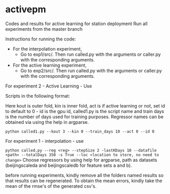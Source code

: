 # activepm
Codes and results for active learning for station deployment
Run all experiments from the master branch

Instructions for running the code:
* For the interpolation experiment,
    * Go to exp1/src/. Then run called.py with the arguments or caller.py with the corresponding arguments.
* For the active learning experiment,
    * Go to exp2/src/. Then run called.py with the arguments or caller.py with the corresponding arguments.
    
For experiment 2 - Active Learning - Use 

Scripts in the following format:

Here kout is outer fold, kin is inner fold, act is if active learning or not, set id to default to 0 - id is the gpu id, called1.py is the script name and train days is the number of days used for training purposes. 
Regressor names can be obtained via using the help in argparse.

```python called1.py --kout 3 --kin 0 --train_days 10 --act 0 --id 0```

For experiment 1 - interpolation - use

```python called.py --reg <reg> --stepSize 2 -lastKDays 10 --datafile <path> --totalDays 350 -s True --loc <location to store, no need to change>```
Choose regressors by using help for argparse, path as datasets (beijingscaleda and beijingscaledb for feature sets a and b).

before running experiments, kindly remove all the folders named results so that results can be regenerated. 
To obtain the mean errors, kindly take the mean of the rmse's of the generated csv's.




